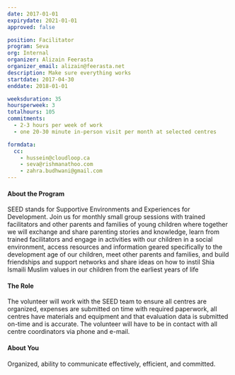 ```yaml
---
date: 2017-01-01
expirydate: 2021-01-01
approved: false

position: Facilitator
program: Seva
org: Internal
organizer: Alizain Feerasta
organizer_email: alizain@feerasta.net
description: Make sure everything works
startdate: 2017-04-30
enddate: 2018-01-01

weeksduration: 35
hoursperweek: 3
totalhours: 105
commitments:
  - 2-3 hours per week of work
  - one 20-30 minute in-person visit per month at selected centres

formdata:
  cc:
    - hussein@cloudloop.ca
    - seva@rishmanathoo.com
    - zahra.budhwani@gmail.com
---
```


#### About the Program

SEED stands for Supportive Environments and Experiences for Development. Join us for monthly small group sessions with trained facilitators and other parents and families of young children where together we will exchange and share parenting stories and knowledge, learn from trained facilitators and engage in activities with our children in a social environment, access resources and information geared specifically to the development age of our children, meet other parents and families, and build friendships and support networks and share ideas on how to instil Shia Ismaili Muslim values in our children from the earliest years of life

#### The Role

The volunteer will work with the SEED team to ensure all centres are organized, expenses are submitted on time with required paperwork, all centres have materials and equipment and that evaluation data is submitted on-time and is accurate. The volunteer will have to be in contact with all centre coordinators via phone and e-mail.

#### About You

Organized, ability to communicate effectively, efficient, and committed.
